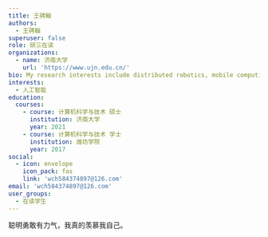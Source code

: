```yaml
---
title: 王骋翰
authors:
  - 王骋翰
superuser: false
role: 研三在读
organizations:
  - name: 济南大学
    url: 'https://www.ujn.edu.cn/'
bio: My research interests include distributed robotics, mobile computing and programmable matter.
interests:
  - 人工智能
education:
  courses:
    - course: 计算机科学与技术 硕士
      institution: 济南大学
      year: 2021
    - course: 计算机科学与技术 学士
      institution: 潍坊学院
      year: 2017
social:
  - icon: envelope
    icon_pack: fas
    link: 'wch584374897@126.com'
email: 'wch584374897@126.com'
user_groups:
  - 在读学生
---
```

聪明勇敢有力气，我真的羡慕我自己。